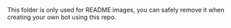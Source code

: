 This folder is only used for README images, you can safely remove it when creating your own bot using this repo. 